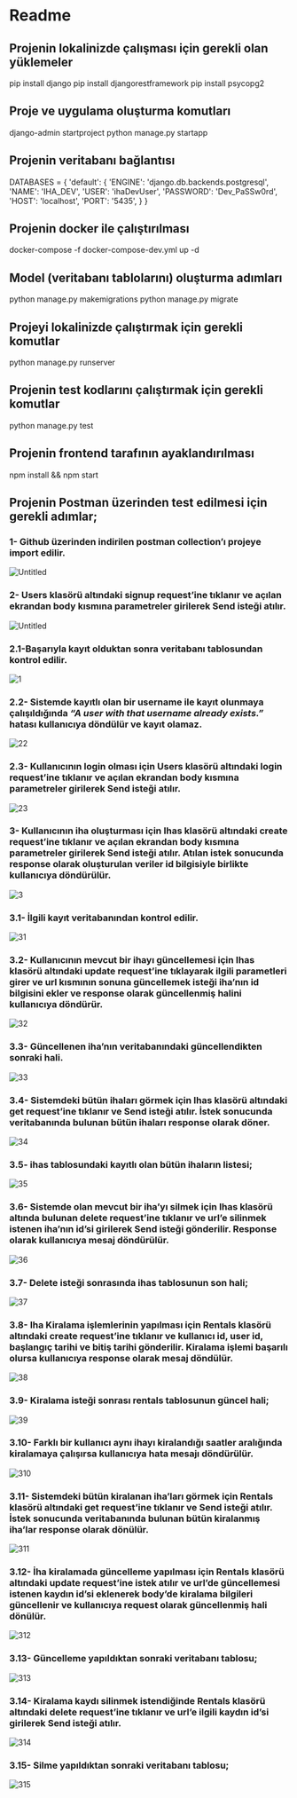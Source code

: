 # Readme

## Projenin lokalinizde çalışması için gerekli olan yüklemeler

pip install django
pip install djangorestframework
pip install psycopg2

## Proje ve uygulama oluşturma komutları

django-admin startproject <project name>
python manage.py startapp <REST API>

## Projenin veritabanı bağlantısı

DATABASES = {
'default': {
'ENGINE': 'django.db.backends.postgresql',
'NAME': 'IHA_DEV',
'USER': 'ihaDevUser',
'PASSWORD': 'Dev_PaSSw0rd',
'HOST': 'localhost',
'PORT': '5435',
}
}

## Projenin docker ile çalıştırılması

docker-compose -f docker-compose-dev.yml up -d

## Model (veritabanı tablolarını) oluşturma adımları

python manage.py makemigrations <API APP name>
python manage.py migrate

## Projeyi lokalinizde çalıştırmak için gerekli komutlar

python manage.py runserver

## Projenin test kodlarını çalıştırmak için gerekli komutlar

python manage.py test

## Projenin frontend tarafının ayaklandırılması

npm install && npm start 

## Projenin Postman üzerinden test edilmesi için gerekli adımlar;

### 1- Github üzerinden indirilen postman collection’ı projeye import edilir.

![Untitled](https://github.com/rozdemir96/baykar_odev/assets/92824318/33c14b6b-9f93-4e3e-ab01-bda738fe75cf)


### 2- Users klasörü altındaki signup request’ine tıklanır ve açılan ekrandan body kısmına parametreler girilerek Send isteği atılır.

![Untitled](https://github.com/rozdemir96/baykar_odev/assets/92824318/d6d18c55-3ef6-43b4-9252-6bf6edef1212)


### 2.1-Başarıyla kayıt olduktan sonra veritabanı tablosundan kontrol edilir.

![1](https://github.com/rozdemir96/baykar_odev/assets/92824318/bb8ff557-6739-4f4f-8cbf-5ded01dea026)


### 2.2- Sistemde kayıtlı olan bir username ile kayıt olunmaya çalışıldığında *“A user with that username already exists.”* hatası kullanıcıya döndülür ve kayıt olamaz.

![22](https://github.com/rozdemir96/baykar_odev/assets/92824318/a5df749a-02c6-4393-a5db-b77dda896ab6)


### 2.3- Kullanıcının login olması için Users klasörü altındaki login request’ine tıklanır ve açılan ekrandan body kısmına parametreler girilerek Send isteği atılır.

![23](https://github.com/rozdemir96/baykar_odev/assets/92824318/da38f8c1-091b-4400-8629-6f0bb88c2bd1)


### 3- Kullanıcının iha oluşturması için Ihas klasörü altındaki create request’ine tıklanır ve açılan ekrandan body kısmına parametreler girilerek Send isteği atılır. Atılan istek sonucunda response olarak oluşturulan veriler id bilgisiyle birlikte kullanıcıya döndürülür.

![3](https://github.com/rozdemir96/baykar_odev/assets/92824318/11b35107-ab2f-4ea5-86f2-dd037977f3ec)


### 3.1- İlgili kayıt veritabanından kontrol edilir.

![31](https://github.com/rozdemir96/baykar_odev/assets/92824318/dfb14651-7275-4fae-b7be-90c0f82918dc)


### 3.2- Kullanıcının mevcut bir ihayı güncellemesi için Ihas klasörü altındaki update request’ine tıklayarak ilgili parametleri girer ve url kısmının sonuna güncellemek isteği iha’nın id bilgisini ekler ve response olarak güncellenmiş halini kullanıcıya döndürür.

![32](https://github.com/rozdemir96/baykar_odev/assets/92824318/9ffccbaa-5eeb-45b6-9b76-2a4d60094faa)


### 3.3- Güncellenen iha’nın veritabanındaki güncellendikten sonraki hali.

![33](https://github.com/rozdemir96/baykar_odev/assets/92824318/ca30bdf7-979a-471d-90e9-522bc9ab26cd)


### 3.4- Sistemdeki bütün ihaları görmek için Ihas klasörü altındaki get request’ine tıklanır ve Send isteği atılır. İstek sonucunda veritabanında bulunan bütün ihaları response olarak döner.

![34](https://github.com/rozdemir96/baykar_odev/assets/92824318/b3c28f83-4b8e-4ac9-b9ee-e39dc29290d5)


### 3.5- ihas tablosundaki kayıtlı olan bütün ihaların listesi;

![35](https://github.com/rozdemir96/baykar_odev/assets/92824318/e7000151-6c71-469c-a2ed-39a0a32b53b9)


### 3.6- Sistemde olan mevcut bir iha’yı silmek için Ihas klasörü altında bulunan delete request’ine tıklanır ve url’e silinmek istenen iha’nın id’si girilerek Send isteği gönderilir. Response olarak kullanıcıya mesaj döndürülür.

![36](https://github.com/rozdemir96/baykar_odev/assets/92824318/e5c1f72c-c493-4876-9278-9a4e8b3c1d14)


### 3.7- Delete isteği sonrasında ihas tablosunun son hali;

![37](https://github.com/rozdemir96/baykar_odev/assets/92824318/751bacdd-d5b8-46c4-850b-2dd8db2c1eee)


### 3.8- Iha Kiralama işlemlerinin yapılması için Rentals klasörü altındaki create request’ine tıklanır ve kullanıcı id, user id, başlangıç tarihi ve bitiş tarihi gönderilir. Kiralama işlemi başarılı olursa kullanıcıya response olarak mesaj döndülür.

![38](https://github.com/rozdemir96/baykar_odev/assets/92824318/1b9db975-0350-468a-982a-a7550bd4219b)


### 3.9- Kiralama isteği sonrası rentals tablosunun güncel hali;

![39](https://github.com/rozdemir96/baykar_odev/assets/92824318/fca7355f-c88c-48b1-88e2-4b9192e37648)


### 3.10- Farklı bir kullanıcı aynı ihayı kiralandığı saatler aralığında kiralamaya çalışırsa kullanıcıya hata mesajı döndürülür.

![310](https://github.com/rozdemir96/baykar_odev/assets/92824318/2c2d5477-95cb-418d-82ab-78cb298f29db)


### 3.11- Sistemdeki bütün kiralanan iha’ları görmek için Rentals klasörü altındaki get request’ine tıklanır ve Send isteği atılır. İstek sonucunda veritabanında bulunan bütün kiralanmış iha’lar response olarak dönülür.

![311](https://github.com/rozdemir96/baykar_odev/assets/92824318/0f3129d9-f0e9-4922-94b1-d7160fb77347)


### 3.12- İha kiralamada güncelleme yapılması için Rentals klasörü altındaki update request’ine istek atılır ve url’de güncellemesi istenen kaydın id’si eklenerek body’de kiralama bilgileri güncellenir ve kullanıcıya request olarak güncellenmiş hali dönülür.

![312](https://github.com/rozdemir96/baykar_odev/assets/92824318/2694ba37-30b7-4242-9318-0e261a040857)


### 3.13- Güncelleme yapıldıktan sonraki veritabanı tablosu;

![313](https://github.com/rozdemir96/baykar_odev/assets/92824318/bb9d4038-8a6b-4965-85b1-77fba3280aca)


### 3.14- Kiralama kaydı silinmek istendiğinde Rentals klasörü altındaki delete request’ine tıklanır ve url’e ilgili kaydın id’si girilerek Send isteği atılır.

![314](https://github.com/rozdemir96/baykar_odev/assets/92824318/d460dda2-ab5c-4b38-a003-22cd9813e267)


### 3.15- Silme yapıldıktan sonraki veritabanı tablosu;

![315](https://github.com/rozdemir96/baykar_odev/assets/92824318/0e7b7b86-b573-4c30-b9c9-455bd9ae85aa)

